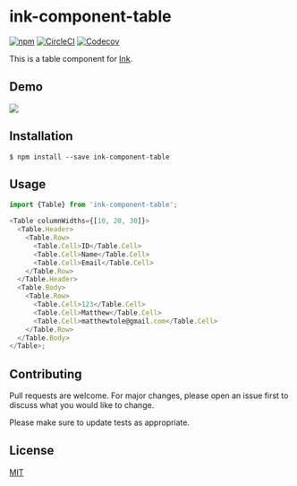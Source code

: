 # ink-component-table

[![npm](https://img.shields.io/npm/v/ink-component-table?style=for-the-badge)](https://www.npmjs.com/package/ink-component-table) [![CircleCI](https://img.shields.io/circleci/build/github/matthewtole/ink-component-table?style=for-the-badge)](https://circleci.com/gh/matthewtole/ink-component-table) [![Codecov](https://img.shields.io/codecov/c/github/matthewtole/ink-component-table?style=for-the-badge)](https://codecov.io/gh/matthewtole/ink-component-table)

This is a table component for [Ink](https://github.com/vadimdemedes/ink).

## Demo

![](https://i.imgur.com/MUv6kru.gif)

## Installation

```
$ npm install --save ink-component-table
```

## Usage

```js
import {Table} from 'ink-component-table';

<Table columnWidths={[10, 20, 30]}>
  <Table.Header>
    <Table.Row>
      <Table.Cell>ID</Table.Cell>
      <Table.Cell>Name</Table.Cell>
      <Table.Cell>Email</Table.Cell>
    </Table.Row>
  </Table.Header>
  <Table.Body>
    <Table.Row>
      <Table.Cell>123</Table.Cell>
      <Table.Cell>Matthew</Table.Cell>
      <Table.Cell>matthewtole@gmail.com</Table.Cell>
    </Table.Row>
  </Table.Body>
</Table>;
```

## Contributing

Pull requests are welcome. For major changes, please open an issue first to discuss what you would like to change.

Please make sure to update tests as appropriate.

## License

[MIT](https://choosealicense.com/licenses/mit/)
